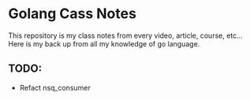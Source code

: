 # Golang Cass Notes

This repository is my class notes from every video, article, course, etc...
Here is my back up from all my knowledge of go language.


## TODO:
 - Refact nsq_consumer
